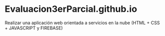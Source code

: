 # Evaluacion3erParcial.github.io
Realizar una aplicación web orientada a servicios en la nube (HTML + CSS + JAVASCRIPT y FIREBASE) 
